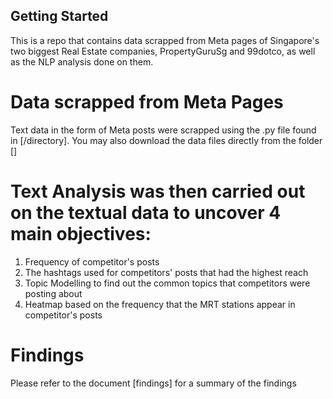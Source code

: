 ## Getting Started
This is a repo that contains data scrapped from Meta pages of Singapore's two biggest Real Estate companies, PropertyGuruSg and 99dotco, as well as the NLP analysis done on them.

# Data scrapped from Meta Pages
Text data in the form of Meta posts were scrapped using the .py file found in [/directory]. You may also download the data files directly from the folder []

# Text Analysis was then carried out on the textual data to uncover 4 main objectives:
1) Frequency of competitor's posts 
2) The hashtags used for competitors' posts that had the highest reach
3) Topic Modelling to find out the common topics that competitors were posting about
4) Heatmap based on the frequency that the MRT stations appear in competitor's posts

# Findings
Please refer to the document [findings] for a summary of the findings
